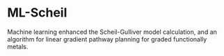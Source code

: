 # ML-Scheil
Machine learning enhanced the Scheil-Gulliver model calculation, and an algorithm for linear gradient pathway planning for graded functionally metals.

